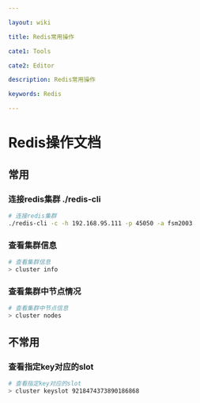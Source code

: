 ```yaml
---

layout: wiki

title: Redis常用操作

cate1: Tools

cate2: Editor

description: Redis常用操作

keywords: Redis

---
```




# Redis操作文档



## 常用

### 连接redis集群 ./redis-cli

```sh
# 连接redis集群
./redis-cli -c -h 192.168.95.111 -p 45050 -a fsm2003
```



### 查看集群信息

```sh
# 查看集群信息
> cluster info
```



### 查看集群中节点情况

```sh
# 查看集群中节点信息
> cluster nodes
```





## 不常用

### 查看指定key对应的slot

```sh
# 查看指定key对应的slot
> cluster keyslot 9218474373890186868
```

